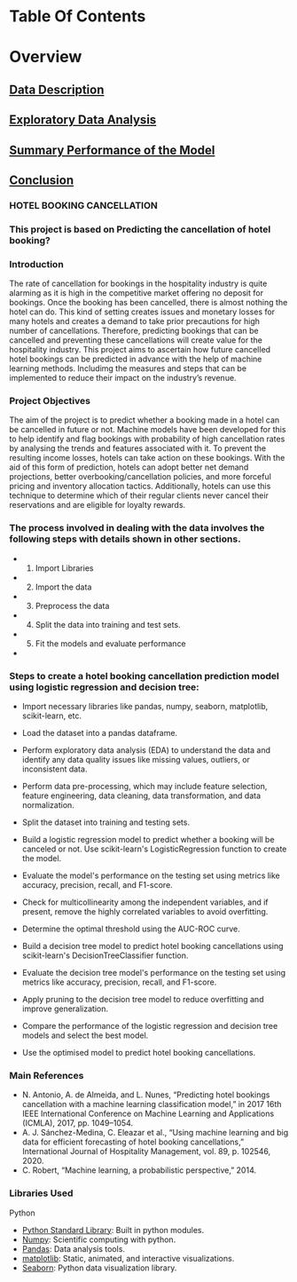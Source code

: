 # Table Of Contents
# Overview 

## [Data Description](Data_Description/Data_Description.md)

## [Exploratory Data Analysis](Exploratory_Data_Analysis/Exploratory_Data_Analysis.md)

## [Summary Performance of the Model](Models/Models.md)

## [Conclusion](Conclusion/Conclusion.md)

### HOTEL BOOKING CANCELLATION 

### This project is based on Predicting the cancellation of hotel booking?

### Introduction
The rate of cancellation for bookings in the hospitality industry is quite alarming as it is high in the competitive market offering no deposit for bookings. Once the booking has been cancelled, there is almost nothing the hotel can do. This kind of setting creates issues and monetary losses for many hotels and creates a demand to take prior precautions for high number of cancellations. Therefore, predicting bookings that can be cancelled and preventing these cancellations will create value for the hospitality industry. This project aims to ascertain how future cancelled hotel bookings can be predicted in advance with the help of machine learning methods. Includimg the measures and steps that can be implemented to reduce their impact on the industry’s revenue.

### Project Objectives
The aim of the project is to predict whether a booking made in a hotel can be cancelled in future or not. Machine models have been developed for this to help identify and flag bookings with probability of high cancellation rates by analysing the trends and features associated with it. To prevent the resulting income losses, hotels can take action on these bookings. With the aid of this form of prediction, hotels can adopt better net demand projections, better overbooking/cancellation policies, and more forceful pricing and inventory allocation tactics. Additionally, hotels can use this technique to determine which of their regular clients never cancel their reservations and are eligible for loyalty rewards.

### The process involved in dealing with the data involves the following steps with details shown in other sections.
* 1. Import Libraries 
* 2. Import the data
* 3. Preprocess the data
* 4. Split the data into training and test sets.
* 5. Fit the models and evaluate performance
* 
### Steps to create a hotel booking cancellation prediction model using logistic regression and decision tree:

* Import necessary libraries like pandas, numpy, seaborn, matplotlib, scikit-learn, etc.

* Load the dataset into a pandas dataframe.

* Perform exploratory data analysis (EDA) to understand the data and identify any data quality issues like missing values, outliers, or inconsistent data.

* Perform data pre-processing, which may include feature selection, feature engineering, data cleaning, data transformation, and data normalization.

* Split the dataset into training and testing sets.

* Build a logistic regression model to predict whether a booking will be canceled or not. Use scikit-learn's LogisticRegression function to create the model.

* Evaluate the model's performance on the testing set using metrics like accuracy, precision, recall, and F1-score.

* Check for multicollinearity among the independent variables, and if present, remove the highly correlated variables to avoid overfitting.

* Determine the optimal threshold using the AUC-ROC curve.

* Build a decision tree model to predict hotel booking cancellations using scikit-learn's DecisionTreeClassifier function.

* Evaluate the decision tree model's performance on the testing set using metrics like accuracy, precision, recall, and F1-score.

* Apply pruning to the decision tree model to reduce overfitting and improve generalization.

* Compare the performance of the logistic regression and decision tree models and select the best model.

* Use the optimised model to predict hotel booking cancellations.

### Main References
* N. Antonio, A. de Almeida, and L. Nunes, “Predicting hotel bookings cancellation with a machine learning
classification model,” in 2017 16th IEEE International Conference on Machine Learning and Applications
(ICMLA), 2017, pp. 1049–1054.
* A. J. Sánchez-Medina, C. Eleazar et al., “Using machine learning and big data for efficient forecasting of
hotel booking cancellations,” International Journal of Hospitality Management, vol. 89, p. 102546, 2020.
* C. Robert, “Machine learning, a probabilistic perspective,” 2014.

### Libraries Used
Python
* [Python Standard Library](https://docs.python.org/2/library/): Built in python modules.
* [Numpy](http://www.numpy.org/): Scientific computing with python.
* [Pandas](http://pandas.pydata.org/): Data analysis tools.
* [matplotlib](https://matplotlib.org/): Static, animated, and interactive visualizations.
* [Seaborn](https://seaborn.pydata.org/): Python data visualization library.

